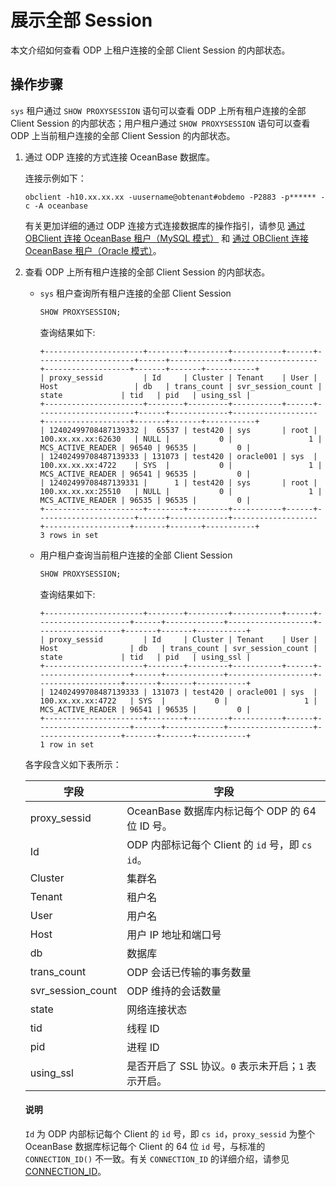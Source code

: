 # 展示全部 Session

本文介绍如何查看 ODP 上租户连接的全部 Client Session 的内部状态。

## 操作步骤

`sys` 租户通过 `SHOW PROXYSESSION` 语句可以查看 ODP 上所有租户连接的全部 Client Session 的内部状态；用户租户通过 `SHOW PROXYSESSION` 语句可以查看 ODP 上当前租户连接的全部 Client Session 的内部状态。

1. 通过 ODP 连接的方式连接 OceanBase 数据库。

    连接示例如下：

    ```shell
    obclient -h10.xx.xx.xx -uusername@obtenant#obdemo -P2883 -p****** -c -A oceanbase
    ```

    有关更加详细的通过 ODP 连接方式连接数据库的操作指引，请参见 [通过 OBClient 连接 OceanBase 租户（MySQL 模式）](../../../300.develop/100.application-development-of-mysql-mode/100.connect-to-oceanbase-database-of-mysql-mode/300.connect-to-an-oceanbase-tenant-by-using-obclient-of-mysql-mode.md) 和 [通过 OBClient 连接 OceanBase 租户（Oracle 模式）](../../../300.develop/200.application-development-of-oracle-mode/100.connect-to-oceanbase-database-of-oracle-mode/200.connect-to-an-oceanbase-tenant-by-using-obclient-of-oracle-mode.md)。

2. 查看 ODP 上所有租户连接的全部 Client Session 的内部状态。

   * `sys` 租户查询所有租户连接的全部 Client Session

     ```sql
     SHOW PROXYSESSION;
     ```

     查询结果如下:

     ```shell
     +----------------------+--------+---------+-----------+------+----------------------+------+-------------+-------------------+-------------------+-------+-------+-----------+
     | proxy_sessid         | Id     | Cluster | Tenant    | User | Host                 | db   | trans_count | svr_session_count | state             | tid   | pid   | using_ssl |
     +----------------------+--------+---------+-----------+------+----------------------+------+-------------+-------------------+-------------------+-------+-------+-----------+
     | 12402499708487139332 |  65537 | test420 | sys       | root | 100.xx.xx.xx:62630   | NULL |           0 |                 1 | MCS_ACTIVE_READER | 96540 | 96535 |         0 |
     | 12402499708487139333 | 131073 | test420 | oracle001 | sys  | 100.xx.xx.xx:4722    | SYS  |           0 |                 1 | MCS_ACTIVE_READER | 96541 | 96535 |         0 |
     | 12402499708487139331 |      1 | test420 | sys       | root | 100.xx.xx.xx:25510   | NULL |           0 |                 1 | MCS_ACTIVE_READER | 96535 | 96535 |         0 |
     +----------------------+--------+---------+-----------+------+----------------------+------+-------------+-------------------+-------------------+-------+-------+-----------+
     3 rows in set
     ```

   * 用户租户查询当前租户连接的全部 Client Session

     ```sql
     SHOW PROXYSESSION;
     ```

     查询结果如下:

     ```shell
     +----------------------+--------+---------+-----------+------+---------------------+------+-------------+-------------------+-------------------+-------+-------+-----------+
     | proxy_sessid         | Id     | Cluster | Tenant    | User | Host                | db   | trans_count | svr_session_count | state             | tid   | pid   | using_ssl |
     +----------------------+--------+---------+-----------+------+---------------------+------+-------------+-------------------+-------------------+-------+-------+-----------+
     | 12402499708487139333 | 131073 | test420 | oracle001 | sys  | 100.xx.xx.xx:4722   | SYS  |           0 |                 1 | MCS_ACTIVE_READER | 96541 | 96535 |         0 |
     +----------------------+--------+---------+-----------+------+---------------------+------+-------------+-------------------+-------------------+-------+-------+-----------+
     1 row in set
     ```

    各字段含义如下表所示：

    |        字段         |                   字段                   |
    |-------------------|----------------------------------------|
    | proxy_sessid      | OceanBase 数据库内标记每个 ODP 的 64 位 ID 号。 |
    | Id                | ODP 内部标记每个 Client 的 `id` 号，即 `cs id`。   |
    | Cluster           | 集群名                                    |
    | Tenant            | 租户名                                    |
    | User              | 用户名                                    |
    | Host              | 用户 IP 地址和端口号                           |
    | db                | 数据库                                    |
    | trans_count       | ODP 会话已传输的事务数量                     |
    | svr_session_count | ODP 维持的会话数量                        |
    | state             | 网络连接状态                                 |
    | tid               | 线程 ID                                  |
    | pid               | 进程 ID                                  |
    | using_ssl         | 是否开启了 SSL 协议。`0` 表示未开启；`1` 表示开启。   |

    <main id="notice" type='explain'>
    <h4>说明</h4>
    <p><code>Id</code> 为 ODP 内部标记每个 Client 的 <code>id</code> 号，即 <code>cs id</code>，<code>proxy_sessid</code> 为整个 OceanBase 数据库标记每个 Client 的 64 位 <code>id</code> 号，与标准的 <code>CONNECTION_ID()</code> 不一致。有关 <code>CONNECTION_ID</code> 的详细介绍，请参见 <a href="../../500.sql-reference/100.sql-syntax/200.common-tenant-of-mysql-mode/400.functions-of-mysql-mode/600.information-functions-of-mysql-mode/500.connection-id-of-mysql-mode.md">CONNECTION_ID</a>。</p>
    </main>
